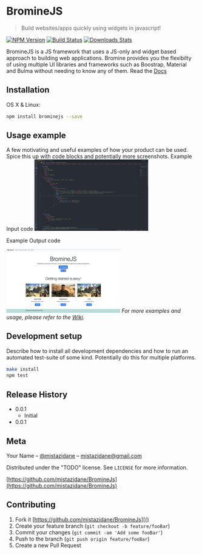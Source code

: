 # BromineJS
> Build websites/apps quickly using widgets in javascript!

[![NPM Version][npm-image]][npm-url]
[![Build Status][travis-image]][travis-url]
[![Downloads Stats][npm-downloads]][npm-url]

BromineJS is a JS framework that uses a JS-only and widget based approach to building web applications. Bromine provides you the flexibilty of using multiple UI libraries and frameworks such as Boostrap, Material and Bulma without needing to know any of them. Read the [Docs]()

<!-- ![](header.png) -->

## Installation

OS X & Linux:

```sh
npm install brominejs --save
```

## Usage example

A few motivating and useful examples of how your product can be used. Spice this up with code blocks and potentially more screenshots.
Example Input code
<img
  src="brominejsUsage.png"
  alt="Alt text"
  title="Optional title"
  style="display: inline-block; margin: 0 auto; max-width: 300px">
  
 Example Output code
 
 <img
  src="https://github.com/MistaZidane/BromineJs/blob/master/brominejs.png"
  alt="Alt text"
  title="Optional title"
  style="display: inline-block; margin: 0 auto; max-width: 300px">
_For more examples and usage, please refer to the [Wiki][wiki]._

## Development setup

Describe how to install all development dependencies and how to run an automated test-suite of some kind. Potentially do this for multiple platforms.

```sh
make install
npm test
```

## Release History

* 0.0.1
    * Initial 
* 0.0.1


## Meta

Your Name – [@mistazidane]() – mistazidane@gmail.com

Distributed under the "TODO" license. See ``LICENSE`` for more information.

[https://github.com/mistazidane/BromineJs](https://github.com/mistazidane/BromineJs)

## Contributing

1. Fork it [https://github.com/mistazidane/BromineJs][()
2. Create your feature branch (`git checkout -b feature/fooBar`)
3. Commit your changes (`git commit -am 'Add some fooBar'`)
4. Push to the branch (`git push origin feature/fooBar`)
5. Create a new Pull Request

<!-- Markdown link & img dfn's -->
[npm-image]: https://img.shields.io/npm/v/datadog-metrics.svg?style=flat-square
[npm-url]: https://npmjs.org/package/datadog-metrics
[npm-downloads]: https://img.shields.io/npm/dm/datadog-metrics.svg?style=flat-square
[travis-image]: https://img.shields.io/travis/dbader/node-datadog-metrics/master.svg?style=flat-square
[travis-url]: https://travis-ci.org/dbader/node-datadog-metrics
[wiki]: https://github.com/yourname/yourproject/wiki
